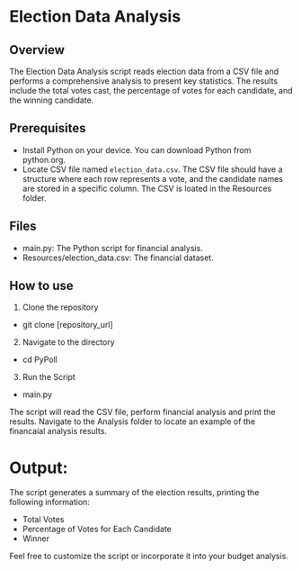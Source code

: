 # Election Data Analysis
## Overview
The Election Data Analysis script reads election data from a CSV file and performs a comprehensive analysis to present key statistics. The results include the total votes cast, the percentage of votes for each candidate, and the winning candidate.

## Prerequisites
- Install Python on your device. You can download Python from python.org. 
- Locate CSV file named `election_data.csv`. The CSV file should have a structure where each row represents a vote, and the candidate names are stored in a specific column. The CSV is loated in the Resources folder.

## Files
- main.py: The Python script for financial analysis.
- Resources/election_data.csv: The financial dataset.


## How to use
1. Clone the repository
- git clone [repository_url]

2. Navigate to the directory
- cd PyPoll

3. Run the Script
- main.py

The script will read the CSV file, perform financial analysis and print the results. Navigate to the Analysis folder to locate an example of the financaial analysis results.

# Output:
The script generates a summary of the election results, printing the following information:

- Total Votes
- Percentage of Votes for Each Candidate
- Winner

Feel free to customize the script or incorporate it into your budget analysis.
